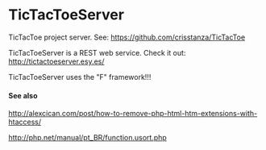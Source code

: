# TicTacToeServer

TicTacToe project server. See: https://github.com/crisstanza/TicTacToe

TicTacToeServer is a REST web service. Check it out: http://tictactoeserver.esy.es/

TicTacToeServer uses the "F" framework!!!





#### See also

http://alexcican.com/post/how-to-remove-php-html-htm-extensions-with-htaccess/

http://php.net/manual/pt_BR/function.usort.php


